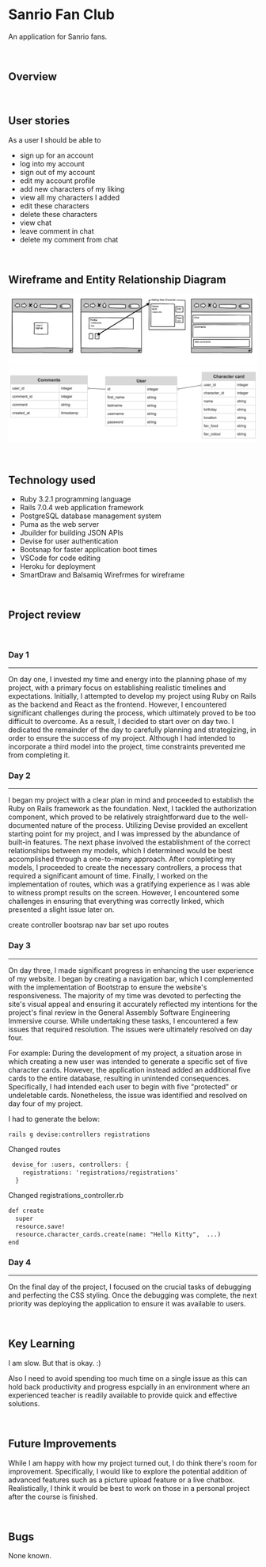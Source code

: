 # Sanrio Fan Club

An application for Sanrio fans.

<br>

## Overview

<br>

## User stories
As a user I should be able to
- sign up for an account
- log into my account
- sign out of my account
- edit my account profile
- add new characters of my liking
- view all my characters I added
- edit these characters
- delete these characters
- view chat
- leave comment in chat
- delete my comment from chat

<br>

## Wireframe and Entity Relationship Diagram
![](/app/assets/images/wirefram.sanrio.fan.club.png)
![](/app/assets/images/erd.sanrio.fanclub.png)

<br>

## Technology used
- Ruby 3.2.1 programming language
- Rails 7.0.4 web application framework
- PostgreSQL database management system
- Puma as the web server
- Jbuilder for building JSON APIs
- Devise for user authentication
- Bootsnap for faster application boot times
- VSCode for code editing
- Heroku for deployment 
- SmartDraw and Balsamiq Wirefrmes for wireframe


<br>



## Project review

<br>

### Day 1
***
On day one, I invested my time and energy into the planning phase of my project, with a primary focus on establishing realistic timelines and expectations. Initially, I attempted to develop my project using Ruby on Rails as the backend and React as the frontend. However, I encountered significant challenges during the process, which ultimately proved to be too difficult to overcome. As a result, I decided to start over on day two. I dedicated the remainder of the day to carefully planning and strategizing, in order to ensure the success of my project. Although I had intended to incorporate a third model into the project, time constraints prevented me from completing it.


### Day 2
***
I began my project with a clear plan in mind and proceeded to establish the Ruby on Rails framework as the foundation. Next, I tackled the authorization component, which proved to be relatively straightforward due to the well-documented nature of the process. Utilizing Devise provided an excellent starting point for my project, and I was impressed by the abundance of built-in features. The next phase involved the establishment of the correct relationships between my models, which I determined would be best accomplished through a one-to-many approach. After completing my models, I proceeded to create the necessary controllers, a process that required a significant amount of time. Finally, I worked on the implementation of routes, which was a gratifying experience as I was able to witness prompt results on the screen. However, I encountered some challenges in ensuring that everything was correctly linked, which presented a slight issue later on.

create controller
bootsrap
nav bar
set upo routes

### Day 3
***
On day three, I made significant progress in enhancing the user experience of my website. I began by creating a navigation bar, which I complemented with the implementation of Bootstrap to ensure the website's responsiveness. The majority of my time was devoted to perfecting the site's visual appeal and ensuring it accurately reflected my intentions for the project's final review in the General Assembly Software Engineering Immersive course. While undertaking these tasks, I encountered a few issues that required resolution. The issues were ultimately resolved on day four.

For example: During the development of my project, a situation arose in which creating a new user was intended to generate a specific set of five character cards. However, the application instead added an additional five cards to the entire database, resulting in unintended consequences. Specifically, I had intended each user to begin with five "protected" or undeletable cards. Nonetheless, the issue was identified and resolved on day four of my project.

I had to generate the below:
```
rails g devise:controllers registrations
```

Changed routes
```
 devise_for :users, controllers: {
    registrations: 'registrations/registrations'
  }
```

Changed registrations_controller.rb
```
def create
  super
  resource.save!
  resource.character_cards.create(name: "Hello Kitty",  ...)
end
```

### Day 4
***
On the final day of the project, I focused on the crucial tasks of debugging and perfecting the CSS styling. Once the debugging was complete, the next priority was deploying the application to ensure it was available to users.

<br>

## Key Learning
I am slow. But that is okay. :)

Also I need to avoid spending too much time on a single issue as this can hold back productivity and progress espcially in an environment where an experienced teacher is readily available to provide quick and effective solutions.


<br>

## Future Improvements 
While I am happy with how my project turned out, I do think there's room for improvement. Specifically, I would like to explore the potential addition of advanced features such as a picture upload feature or a live chatbox. Realistically, I think it would be best to work on those in a personal project after the course is finished.

<br>

## Bugs

None known.
